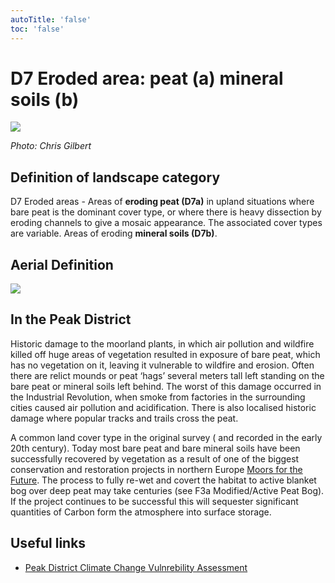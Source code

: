 ```yaml
---
autoTitle: 'false'
toc: 'false'
---
```


# D7 Eroded area: peat (a) mineral soils (b)

![](https://reports.peakdistrict.gov.uk/media/interpretation-key/d7.png)

_Photo: Chris Gilbert_

## Definition of landscape category

D7 Eroded areas - Areas of **eroding peat (D7a)** in upland situations where bare peat is the dominant cover type, or where there is heavy dissection by eroding channels to give a mosaic appearance. The associated cover types are variable. Areas of eroding **mineral soils (D7b)**.

## Aerial Definition

![](https://reports.peakdistrict.gov.uk/media/interpretation-key/fig12.png)

## In the Peak District

Historic damage to the moorland plants, in which air pollution and wildfire killed off huge areas of vegetation resulted in exposure of bare peat, which has no vegetation on it, leaving it vulnerable to wildfire and erosion. Often there are relict mounds or peat ‘hags’ several meters tall left standing on the bare peat or mineral soils left behind. The worst of this damage occurred in the Industrial Revolution, when smoke from factories in the surrounding cities caused air pollution and acidification. There is also localised historic damage where popular tracks and trails cross the peat.

A common land cover type in the original survey ( and recorded in the early 20th century). Today most bare peat and bare mineral soils have been successfully recovered by vegetation as a result of one of the biggest conservation and restoration projects in northern Europe [Moors for the Future](https://www.moorsforthefuture.org.uk/). The process to fully re-wet and covert the habitat to active blanket bog over deep peat may take centuries (see F3a Modified/Active Peat Bog). If the project continues to be successful this will sequester significant quantities of Carbon form the atmosphere into surface storage.

## Useful links

*   [Peak District Climate Change Vulnrebility Assessment](https://reports.peakdistrict.gov.uk/ccva/docs/assessments/habitats/habitats.html)